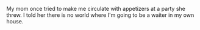 My mom once tried to make me circulate with appetizers at a party she threw. I told her there is no world where I'm going to be a waiter in my own house.